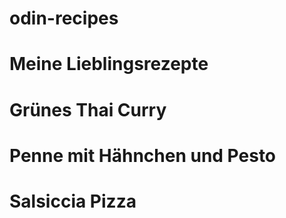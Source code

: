 # odin-recipes
# Meine Lieblingsrezepte
# Grünes Thai Curry
# Penne mit Hähnchen und Pesto
# Salsiccia Pizza 